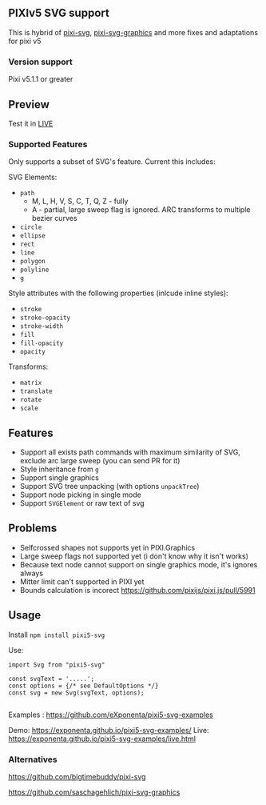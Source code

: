 ## PIXIv5 SVG support

This is hybrid of [pixi-svg](https://github.com/bigtimebuddy/pixi-svg), [pixi-svg-graphics](https://github.com/saschagehlich/pixi-svg-graphics) and more fixes and adaptations for pixi v5
### Version support
    
Pixi v5.1.1 or greater

## Preview
Test it in [LIVE](https://github.com/eXponenta/pixi5-svg-examples/live.html)

### Supported Features

Only supports a subset of SVG's feature. Current this includes:

SVG Elements:
* `path`
    * M, L, H, V, S, C, T, Q, Z - fully
    * A - partial, large sweep flag is ignored. ARC transforms to multiple bezier curves
* `circle`
* `ellipse`
* `rect`
* `line`
* `polygon`
* `polyline`
* `g`

Style attributes with the following properties (inlcude inline styles):
* `stroke`
* `stroke-opacity`
* `stroke-width`
* `fill`
* `fill-opacity`
* `opacity`

Transforms:
* `matrix`
* `translate`
* `rotate`
* `scale`

## Features
* Support all exists path commands with maximum similarity of SVG, exclude arc large sweep (you can send PR for it)
* Style inheritance from `g`
* Support single graphics
* Support SVG tree unpacking (with options `unpackTree`)
* Support node picking in single mode
* Support `SVGElement` or raw text of svg

## Problems
* Selfcrossed shapes not supports yet in PIXI.Graphics
* Large sweep flags not supported yet (i don't know why it isn't works)
* Because text node cannot support on single graphics mode, it's ignores always
* Mitter limit can't supported in PIXI yet
* Bounds calculation is incorect https://github.com/pixijs/pixi.js/pull/5991
## Usage

Install `npm install pixi5-svg`

Use:
```
import Svg from "pixi5-svg"

const svgText = '.....';
const options = {/* see DefaultOptions */}
const svg = new Svg(svgText, options);


```

Examples : https://github.com/eXponenta/pixi5-svg-examples

Demo: https://exponenta.github.io/pixi5-svg-examples/
Live: https://exponenta.github.io/pixi5-svg-examples/live.html


### Alternatives

https://github.com/bigtimebuddy/pixi-svg

https://github.com/saschagehlich/pixi-svg-graphics